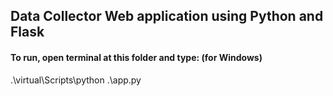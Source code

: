 ## Data Collector Web application using Python and Flask

#### To run, open terminal at this folder and type: (for Windows)
.\virtual\Scripts\python .\app.py
